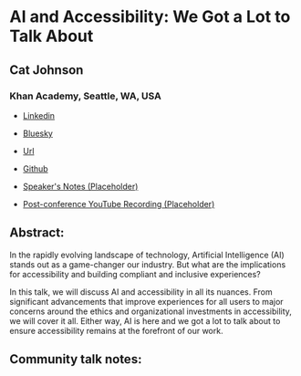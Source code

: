# AI and Accessibility: We Got a Lot to Talk About 

## Cat Johnson
### Khan Academy, Seattle, WA, USA 
- [Linkedin](https://www.linkedin.com/in/catandthemachines/) 

- [Bluesky](https://bsky.app/profile/catandthemachines.bsky.social) 

- [Url](https://catandthemachines.com) 

- [Github](https://github.com/catandthemachines) 

- [Speaker's Notes (Placeholder)]()
- [Post-conference YouTube Recording (Placeholder)]()
## Abstract: 

In the rapidly evolving landscape of technology, Artificial Intelligence (AI) stands out as a game-changer our industry. But what are the implications for accessibility and building compliant and inclusive experiences?

In this talk, we will discuss AI and accessibility in all its nuances. From significant advancements that improve experiences for all users to major concerns around the ethics and organizational investments in accessibility, we will cover it all. Either way, AI is here and we got a lot to talk about to ensure accessibility remains at the forefront of our work.
## Community talk notes: 